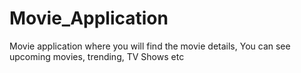 # Movie_Application
Movie application where you will find the movie details, You can see upcoming movies, trending, TV Shows etc
